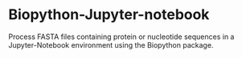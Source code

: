 # Biopython-Jupyter-notebook
Process FASTA files containing protein or nucleotide sequences in a Jupyter-Notebook environment using the Biopython package.
